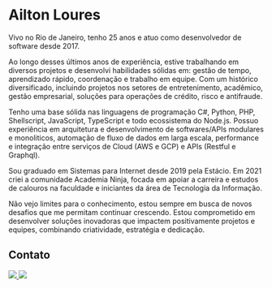 # Ailton Loures

Vivo no Rio de Janeiro, tenho 25 anos e atuo como desenvolvedor de software desde 2017. 

Ao longo desses últimos anos de experiência, estive trabalhando em diversos projetos e desenvolvi habilidades sólidas em: gestão de tempo, aprendizado rápido, coordenação e trabalho em equipe. Com um histórico diversificado, incluindo projetos nos setores de entretenimento, acadêmico, gestão empresarial, soluções para operações de crédito, risco e antifraude.

Tenho uma base sólida nas linguagens de programação C#, Python, PHP, Shellscript, JavaScript, TypeScript e todo ecossistema do Node.js. Possuo experiência em arquitetura e desenvolvimento de softwares/APIs modulares e monoliticos, automação de fluxo de dados em larga escala, performance e integração entre serviços de Cloud (AWS e GCP) e APIs (Restful e Graphql).

Sou graduado em Sistemas para Internet desde 2019 pela Estácio. Em 2021 criei a comunidade Academia Ninja, focada em apoiar a carreira e estudos de calouros na faculdade e iniciantes da área de Tecnologia da Informação.

Não vejo limites para o conhecimento, estou sempre em busca de novos desafios que me permitam continuar crescendo. Estou comprometido em desenvolver soluções inovadoras que impactem positivamente projetos e equipes, combinando criatividade, estratégia e dedicação.

## Contato
<div>  
  <a href="https://www.linkedin.com/in/ailton-loures" target="_blank">
    <img src="https://img.shields.io/badge/-LinkedIn-%230077B5?style=for-the-badge&logo=linkedin&logoColor=white">
  </a>
  
  <a href="https://api.whatsapp.com/send?phone=5521991058318" target="_blank">
     <img src="https://img.shields.io/badge/WhatsApp-25D366?style=for-the-badge&logo=whatsapp&logoColor=white"
  </a>
</div>

